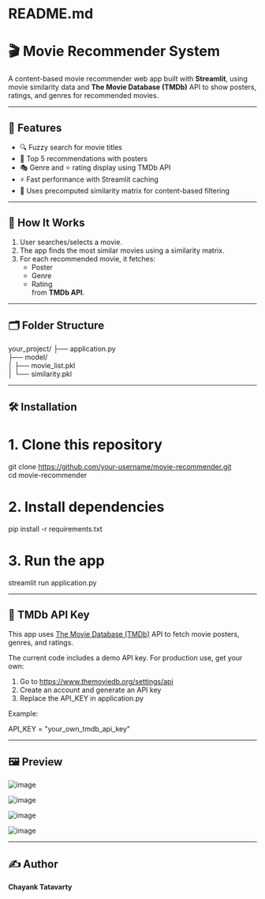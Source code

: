 # README.md

# 🎬 Movie Recommender System

A content-based movie recommender web app built with **Streamlit**, using movie similarity data and **The Movie Database (TMDb)** API to show posters, ratings, and genres for recommended movies.

---

## 🚀 Features

- 🔍 Fuzzy search for movie titles  
- 🎥 Top 5 recommendations with posters  
- 🎭 Genre and ⭐ rating display using TMDb API  
- ⚡ Fast performance with Streamlit caching  
- 🧠 Uses precomputed similarity matrix for content-based filtering  

---

## 🧠 How It Works

1. User searches/selects a movie.  
2. The app finds the most similar movies using a similarity matrix.  
3. For each recommended movie, it fetches:  
   - Poster  
   - Genre  
   - Rating  
   from **TMDb API**.  

---

## 🗂️ Folder Structure

your_project/
├── application.py  
├── model/  
│   ├── movie_list.pkl  
│   └── similarity.pkl  

---

## 🛠️ Installation

# 1. Clone this repository
git clone https://github.com/your-username/movie-recommender.git  
cd movie-recommender  

# 2. Install dependencies
pip install -r requirements.txt  

# 3. Run the app
streamlit run application.py  

---

## 🔑 TMDb API Key

This app uses [The Movie Database (TMDb)](https://www.themoviedb.org/documentation/api) API to fetch movie posters, genres, and ratings.

The current code includes a demo API key. For production use, get your own:

1. Go to https://www.themoviedb.org/settings/api  
2. Create an account and generate an API key  
3. Replace the API_KEY in application.py  

Example:

API_KEY = "your_own_tmdb_api_key"  

---

## 🖼️ Preview

![image](https://github.com/user-attachments/assets/a1d08a4e-91fc-47b3-b3f6-05710edecb5d)

![image](https://github.com/user-attachments/assets/ff3655d8-cc8e-4d30-9640-9a0661b68359)

![image](https://github.com/user-attachments/assets/e6d9710a-e74f-45b1-939c-381602e8ef91)

![image](https://github.com/user-attachments/assets/58ce0113-4703-4c80-aa24-7efd5c3e5d4c)

---

## ✍️ Author

**Chayank Tatavarty**  
